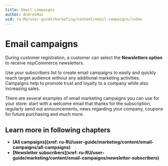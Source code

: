 ```yaml
---
title: Email campaigns
author: AndreiMaz
uid: ru-RU/user-guide/marketing/content/email-campaigns/index
---
```


# Email campaigns

During customer registration, a customer can select the **Newsletters option** to receive nopCommerce newsletters.

Use your subscribers list to create email campaigns to easily and quickly reach target audience without any additional marketing activities. Campaigns help to promote trust and loyalty to a company while also increasing sales.

There are several examples of email marketing campaigns you can use for your store: start with a welcome email that thanks for the subscription, regularly send out announcements, news regarding your company, coupons for future purchasing and much more.

## Learn more in following chapters

- **[All campaigns](xref: ru-RU/user-guide/marketing/content/email-campaigns/all-campaigns)**
- **[Newsletter subscribers](xref: ru-RU/user-guide/marketing/content/email-campaigns/newsletter-subscribers)**
